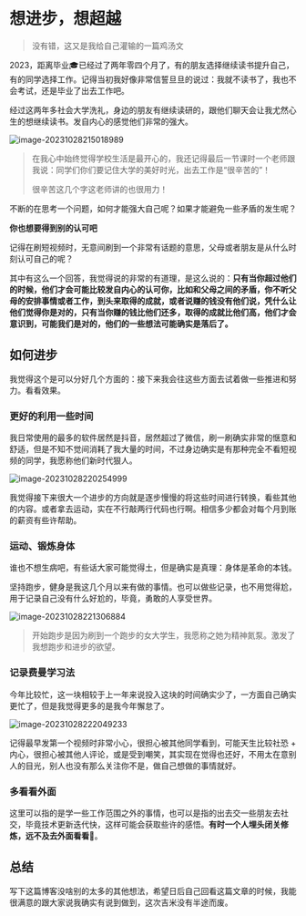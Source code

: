 # 想进步，想超越

> 没有错，这又是我给自己灌输的一篇鸡汤文

2023，距离毕业🎓已经过了两年零四个月了，有的朋友选择继续读书提升自己，有的同学选择工作。记得当初我好像非常信誓旦旦的说过：我就不读书了，我也不会考试，还是毕业了出去工作吧。

经过这两年多社会大学洗礼，身边的朋友有继续读研的，跟他们聊天会让我尤然心生的想继续读书。发自内心的感觉他们非常的强大。

![image-20231028215018989](https://image.jimmyxuexue.top/img/202310282150108.png)

>在我心中始终觉得学校生活是最开心的，我还记得最后一节课时一个老师跟我说：同学们你们要记住大学的美好时光，出去工作是“很辛苦的”！
>
>很辛苦这几个字这老师讲的也很用力！

不断的在思考一个问题，如何才能强大自己呢？如果才能避免一些矛盾的发生呢？

**你也想要得到别的认可吧**

记得在刷短视频时，无意间刷到一个非常有话题的意思，父母或者朋友是从什么时刻认可自己的呢？

其中有这么一个回答，我觉得说的非常的有道理，是这么说的：**只有当你超过他们的时候，他们才会可能比较发自内心的认可你，比如和父母之间的矛盾，你不听父母的安排事情或者工作，到头来取得的成就，或者说赚的钱没有他们说，凭什么让他们觉得你是对的，只有当你赚的钱比他们还多，取得的成就比他们高，他们才会意识到，可能我们是对的，他们的一些想法可能确实是落后了。**

## 如何进步

我觉得这个是可以分好几个方面的：接下来我会往这些方面去试着做一些推进和努力。看看效果。

### 更好的利用一些时间

我日常使用的最多的软件居然是抖音，居然超过了微信，刷一刷确实非常的惬意和舒适，但是不知不觉间消耗了我大量的时间，不过身边确实是有那种完全不看短视频的同学，我愿称他们新时代狠人。

![image-20231028220254999](https://image.jimmyxuexue.top/img/202310282202022.png)

我觉得接下来很大一个进步的方向就是逐步慢慢的将这些时间进行转换，看些其他的内容。或者拿去运动，实在不行敲两行代码也行啊。相信多少都会对每个月到账的薪资有些许帮助。

### 运动、锻炼身体

谁也不想生病吧，有些话大家可能觉得土，但是确实是真理：身体是革命的本钱。

坚持跑步，健身是我这几个月以来有做的事情。也可以做些记录，也不用觉得尬，用于记录自己没有什么好尬的，毕竟，勇敢的人享受世界。

![image-20231028221306884](https://image.jimmyxuexue.top/img/202310282213937.png)

> 开始跑步是因为刷到一个跑步的女大学生，我愿称之她为精神氮泵。激发了我想跑步和进步的欲望。

### 记录费曼学习法

今年比较忙，这一块相较于上一年来说投入这块的时间确实少了，一方面自己确实更忙了，但是我觉得更多的是我今年懈怠了。

![image-20231028222049233](https://image.jimmyxuexue.top/img/202310282220314.png)

记得最早发第一个视频时非常小心，很担心被其他同学看到，可能天生比较社恐 + 内心，很担心被其他人评论，或是受到嘲笑，其实现在觉得也还好，不用太在意别人的目光，别人也没有那么关注你不是，做自己想做的事情就好。

### 多看看外面

这里可以指的是学一些工作范围之外的事情，也可以是指的出去交一些朋友去社交，毕竟技术更新迭代快，这样可能会获取些许的感悟。**有时一个人埋头闭关修炼，远不及去外面看看👀**。

## 总结

写下这篇博客没啥别的太多的其他想法，希望日后自己回看这篇文章的时候，我能很满意的跟大家说我确实有说到做到，这次吉米没有半途而废。